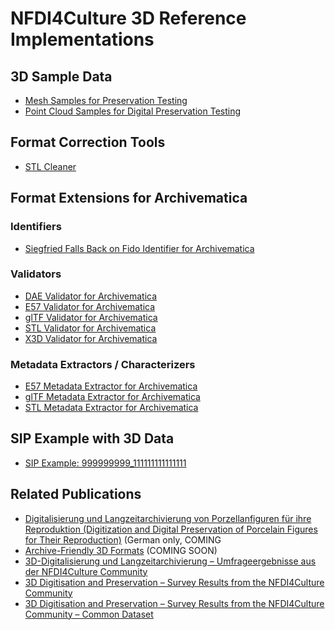 # NFDI4Culture 3D Reference Implementations

## 3D Sample Data

- [Mesh Samples for Preservation Testing](https://github.com/JoergHeseler/mesh-samples-for-preservation-testing)
- [Point Cloud Samples for Digital Preservation Testing](https://github.com/JoergHeseler/point-cloud-samples-for-preservation-testing)

## Format Correction Tools
- [STL Cleaner](https://github.com/JoergHeseler/stl-cleaner)

## Format Extensions for Archivematica

### Identifiers

- [Siegfried Falls Back on Fido Identifier for Archivematica](https://github.com/JoergHeseler/siegfried-falls-back-on-fido-identifier-for-archivematica)

### Validators

- [DAE Validator for Archivematica](https://github.com/JoergHeseler/dae-validator-for-archivematica)
- [E57 Validator for Archivematica](https://github.com/JoergHeseler/e57-validator-for-archivematica)
- [glTF Validator for Archivematica](https://github.com/JoergHeseler/gltf-validator-for-archivematica)
- [STL Validator for Archivematica](https://github.com/JoergHeseler/stl-validator-for-archivematica)
- [X3D Validator for Archivematica](https://github.com/JoergHeseler/x3d-validator-for-archivematica)

### Metadata Extractors / Characterizers
- [E57 Metadata Extractor for Archivematica](https://github.com/JoergHeseler/e57-metadata-extractor-for-archivematica)
- [glTF Metadata Extractor for Archivematica](https://github.com/JoergHeseler/gltf-metadata-extractor-for-archivematica)
- [STL Metadata Extractor for Archivematica](https://github.com/JoergHeseler/stl-metadata-extractor-for-archivematica)

## SIP Example with 3D Data

- [SIP Example: 999999999_111111111111111](https://github.com/JoergHeseler/sip-example-999999999_111111111111111)

## Related Publications

-  [Digitalisierung und Langzeitarchivierung von Porzellanfiguren für ihre Reproduktion (Digitization and Digital Preservation of Porcelain Figures for Their Reproduction)](https://doi.org/10.5281/zenodo.15481637) (German only, COMING 
-  [Archive-Friendly 3D Formats](https://doi.org/10.5281/zenodo.17376982) (COMING SOON)
-  [3D-Digitalisierung und Langzeitarchivierung – Umfrageergebnisse aus der NFDI4Culture Community](https://doi.org/10.5281/zenodo.8033535)
-  [3D Digitisation and Preservation – Survey Results from the NFDI4Culture Community](https://doi.org/10.5281/zenodo.8033412)  
-  [3D Digitisation and Preservation – Survey Results from the NFDI4Culture Community – Common Dataset](https://doi.org/10.5281/zenodo.17419651)
